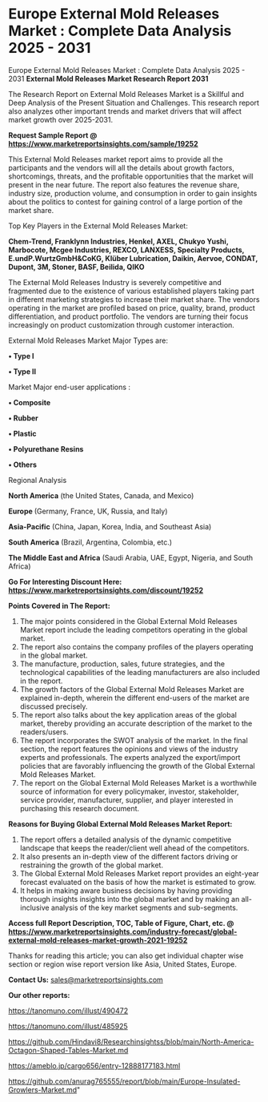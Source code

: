 # Europe External Mold Releases Market : Complete Data Analysis 2025 - 2031
Europe External Mold Releases Market : Complete Data Analysis 2025 - 2031
<strong>External Mold Releases Market Research Report 2031</strong>

The Research Report on External Mold Releases Market is a Skillful and Deep Analysis of the Present Situation and Challenges. This research report also analyzes other important trends and market drivers that will affect market growth over 2025-2031.

<strong>Request Sample Report @ <a href=https://www.marketreportsinsights.com/sample/19252>https://www.marketreportsinsights.com/sample/19252</a></strong>

This External Mold Releases market report aims to provide all the participants and the vendors will all the details about growth factors, shortcomings, threats, and the profitable opportunities that the market will present in the near future. The report also features the revenue share, industry size, production volume, and consumption in order to gain insights about the politics to contest for gaining control of a large portion of the market share.

Top Key Players in the External Mold Releases Market:

<strong>Chem-Trend, Franklynn Industries, Henkel, AXEL, Chukyo Yushi, Marbocote, Mcgee Industries, REXCO, LANXESS, Specialty Products, E.undP.WurtzGmbH&CoKG, Klüber Lubrication, Daikin, Aervoe, CONDAT, Dupont, 3M, Stoner, BASF, Beilida, QIKO</strong>

The External Mold Releases Industry is severely competitive and fragmented due to the existence of various established players taking part in different marketing strategies to increase their market share. The vendors operating in the market are profiled based on price, quality, brand, product differentiation, and product portfolio. The vendors are turning their focus increasingly on product customization through customer interaction.

External Mold Releases Market Major Types are:

<strong>• Type I

• Type II</strong>

Market Major end-user applications :

<strong>• Composite

• Rubber

• Plastic

• Polyurethane Resins

• Others</strong>

Regional Analysis

</u><strong><b>North America</b></strong> (the United States, Canada, and Mexico)

<strong><b>Europe </b></strong>(Germany, France, UK, Russia, and Italy)

<strong><b>Asia-Pacific</b></strong> (China, Japan, Korea, India, and Southeast Asia)

<strong><b>South America</b></strong> (Brazil, Argentina, Colombia, etc.)

<strong><b>The Middle East and Africa</b></strong> (Saudi Arabia, UAE, Egypt, Nigeria, and South Africa)

<strong>Go For Interesting Discount Here: <a href=https://www.marketreportsinsights.com/discount/19252>https://www.marketreportsinsights.com/discount/19252</a></strong>

<strong>Points Covered in The Report:</strong>
<ol>
  <li>The major points considered in the Global External Mold Releases Market report include the leading competitors operating in the global market.</li>
  <li>The report also contains the company profiles of the players operating in the global market.</li>
  <li>The manufacture, production, sales, future strategies, and the technological capabilities of the leading manufacturers are also included in the report.</li>
  <li>The growth factors of the Global External Mold Releases Market are explained in-depth, wherein the different end-users of the market are discussed precisely.</li>
  <li>The report also talks about the key application areas of the global market, thereby providing an accurate description of the market to the readers/users.</li>
  <li>The report incorporates the SWOT analysis of the market. In the final section, the report features the opinions and views of the industry experts and professionals. The experts analyzed the export/import policies that are favorably influencing the growth of the Global External Mold Releases Market.</li>
  <li>The report on the Global External Mold Releases Market is a worthwhile source of information for every policymaker, investor, stakeholder, service provider, manufacturer, supplier, and player interested in purchasing this research document.</li>
</ol>
<strong>Reasons for Buying Global External Mold Releases Market Report:</strong>

<ol>
  <li>The report offers a detailed analysis of the dynamic competitive landscape that keeps the reader/client well ahead of the competitors.</li>
  <li>It also presents an in-depth view of the different factors driving or restraining the growth of the global market.</li>
  <li>The Global External Mold Releases Market report provides an eight-year forecast evaluated on the basis of how the market is estimated to grow.</li>
  <li>It helps in making aware business decisions by having providing thorough insights insights into the global market and by making an all-inclusive analysis of the key market segments and sub-segments.</li>
</ol>
<strong>Access full Report Description, TOC, Table of Figure, Chart, etc. @ <a href=https://www.marketreportsinsights.com/industry-forecast/global-external-mold-releases-market-growth-2021-19252>https://www.marketreportsinsights.com/industry-forecast/global-external-mold-releases-market-growth-2021-19252</a></strong>


Thanks for reading this article; you can also get individual chapter wise section or region wise report version like Asia, United States, Europe.

<strong>Contact Us:</strong>
sales@marketreportsinsights.com

<strong>Our other reports:</strong>

<a href=https://tanomuno.com/illust/490472>https://tanomuno.com/illust/490472</a>

<a href=https://tanomuno.com/illust/485925>https://tanomuno.com/illust/485925</a>

<a href=https://github.com/Hindavi8/Researchinsightss/blob/main/North-America-Octagon-Shaped-Tables-Market.md>https://github.com/Hindavi8/Researchinsightss/blob/main/North-America-Octagon-Shaped-Tables-Market.md</a>

<a href=https://ameblo.jp/cargo656/entry-12888177183.html>https://ameblo.jp/cargo656/entry-12888177183.html</a>

<a href=https://github.com/anurag765555/report/blob/main/Europe-Insulated-Growlers-Market.md>https://github.com/anurag765555/report/blob/main/Europe-Insulated-Growlers-Market.md</a>"
